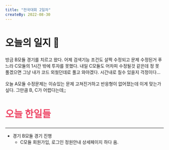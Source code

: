 ```yaml
---
title: "전국대회 2일차"
createBy: 2022-08-30
---
```


##  <h2 style="font-size: 30px">오늘의 일지 🎪</h2>
방금 B모듈 경기를 치르고 왔다. 어제 검색기능 조건도 살짝 수정되고 문제 수정된거 푸느라 C모듈의 1시간 밖에 투자를 못했다. 내일 C모듈도 어차피 수정될것 같은데 정 못 풀겠으면 그냥 내가 코드 외웠던데로 풀고 와야겠다. 시간내로 칠수 있을지 걱정이다...
<br>
<br>
오늘 A모듈 수정문제는 이슈있는 문제 고쳐진거하고 반응형이 없어졌는데  이게 맞는가 싶다. 그만큼 B, C가 어렵다는데;;

## <h2 style="color: #ee4867; font-size: 30px">오늘 한일들</h2>
---
- 경기 B모듈 경기 진행
    - C모듈 회원가입, 로그인 정원안내 상세페이지 하다 옴.
